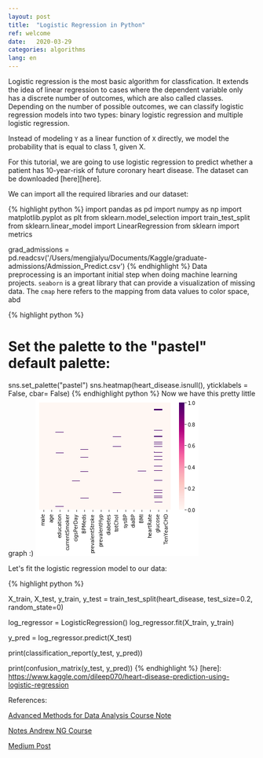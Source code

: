 ```yaml
---
layout: post
title:  "Logistic Regression in Python"
ref: welcome
date:   2020-03-29 
categories: algorithms
lang: en
---
```


Logistic regression is the most basic algorithm for classfication. It extends the idea of linear regression to cases where the dependent variable only has a discrete number of outcomes, which are also called classes. Depending on the number of possible outcomes, we can classify logistic regression models into two types: binary logistic regression and multiple logistic regression. 


Instead of modeling `Y` as a linear function of `X` directly, we model the probability that is equal to class 1, given X. 

For this tutorial, we are going to use logistic regression to predict whether a patient has 10-year-risk of future coronary heart disease. The dataset can be downloaded [here][here].

We can import all the required libraries and our dataset:

{% highlight python %}
import pandas as pd
import numpy as np
import matplotlib.pyplot as plt
from sklearn.model_selection import train_test_split
from sklearn.linear_model import LinearRegression
from sklearn import metrics

grad_admissions = pd.readcsv('/Users/mengjialyu/Documents/Kaggle/graduate-admissions/Admission_Predict.csv')
{% endhighlight %}
Data preprocessing is an important initial step when doing machine learning projects. `seaborn` is a great library that can provide  a visualization of missing data. The `cmap` here refers to the mapping from data values to color space, abd 

{% highlight python %}
# Set the palette to the "pastel" default palette:
sns.set_palette("pastel")
sns.heatmap(heart_disease.isnull(), yticklabels = False, cbar= False)
{% endhighlight python %}
Now we have this pretty little graph :)
![heatmap](/assets/2020-03-30-heatmap.png)

Let's fit the logistic regression model to our data:

{% highlight python %}

X_train, X_test, y_train, y_test = train_test_split(heart_disease, test_size=0.2, random_state=0)

log_regressor = LogisticRegression()
log_regressor.fit(X_train, y_train)

y_pred = log_regressor.predict(X_test)

print(classification_report(y_test, y_pred))

print(confusion_matrix(y_test, y_pred))
{% endhighlight %}
[here]: https://www.kaggle.com/dileep070/heart-disease-prediction-using-logistic-regression

References:

[Advanced Methods for Data Analysis Course Note][ref-1]

[Notes Andrew NG Course][ref-2]

[Medium Post][ref-3]

[ref-1]: https://www.stat.cmu.edu/~ryantibs/advmethods/notes/logreg.pdf
[ref-2]: https://joparga3.github.io/standford_logistic_regression/index.html#what-is-logistic-regression
[ref-3]: https://medium.com/@anishsingh20/logistic-regression-in-python-423c8d32838b